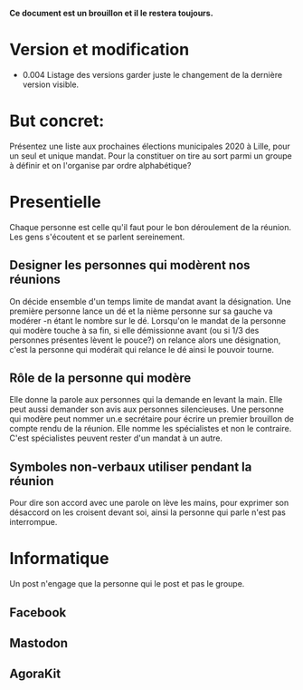 **Ce document est un brouillon et il le restera toujours.**

# Version et modification
* 0.004 Listage des versions garder juste le changement de la dernière version visible.

# But concret:
Présentez une liste aux prochaines élections municipales 2020 à Lille, pour un seul et unique mandat. 
Pour la constituer on tire au sort parmi un groupe à définir et on l'organise par ordre alphabétique?

# Presentielle
Chaque personne est celle qu'il faut pour le bon déroulement de la réunion. Les gens s'écoutent et se parlent sereinement.

## Designer les personnes qui modèrent nos réunions
On décide ensemble d'un temps limite de mandat avant la désignation. Une première personne lance un dé et la nième personne sur sa gauche va modérer -n étant le
nombre sur le dé. Lorsqu'on le mandat de la personne qui modère touche à sa fin, si elle démissionne avant (ou si 1/3 des personnes présentes lèvent le pouce?) on 
relance alors une désignation, c'est la personne qui modérait qui relance le dé ainsi le pouvoir tourne.

## Rôle de la personne qui modère 
Elle donne la parole aux personnes qui la
demande en levant la main. Elle peut aussi demander son avis aux personnes silencieuses. Une personne qui modère peut nommer un.e secrétaire pour écrire
un premier brouillon de compte rendu de la réunion. Elle nomme les spécialistes et non le contraire. C'est spécialistes peuvent rester d'un mandat à un autre.

## Symboles non-verbaux utiliser pendant la réunion
Pour dire son accord avec une parole on lève les mains, pour exprimer son désaccord on les croisent devant soi, ainsi la personne qui parle n'est pas interrompue.

# Informatique
Un post n'engage que la personne qui le post et pas le groupe.
## Facebook

## Mastodon

## AgoraKit


